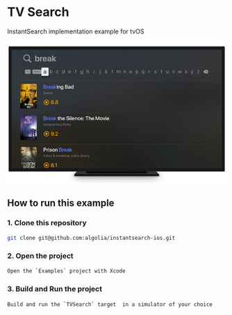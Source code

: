 #  TV Search

InstantSearch implementation example for tvOS

<img src="/Resources/instant-search-tv.png" width="600"/>

## How to run this example

### 1. Clone this repository

```sh
git clone git@github.com:algolia/instantsearch-ios.git
```

### 2. Open the project

```sh
Open the `Examples` project with Xcode 
```

### 3. Build and Run the project

```sh
Build and run the `TVSearch` target  in a simulator of your choice
```
